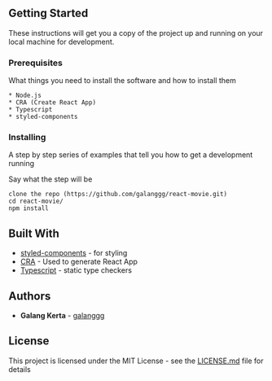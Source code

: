 ## Getting Started

These instructions will get you a copy of the project up and running on your local machine for development.

### Prerequisites

What things you need to install the software and how to install them

```
* Node.js
* CRA (Create React App)
* Typescript
* styled-components
```

### Installing

A step by step series of examples that tell you how to get a development running

Say what the step will be

```
clone the repo (https://github.com/galanggg/react-movie.git)
cd react-movie/
npm install
```

## Built With

* [styled-components](https://styled-components.com/) - for styling
* [CRA](https://create-react-app.dev/) - Used to generate React App
* [Typescript](https://www.typescriptlang.org/) - static type checkers



## Authors

* **Galang Kerta** - [galanggg](https://github.com/galanggg)

## License

This project is licensed under the MIT License - see the [LICENSE.md](LICENSE.md) file for details
